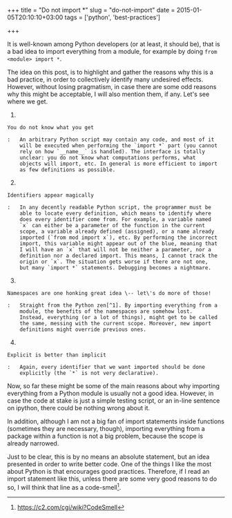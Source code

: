 +++
title = "Do not import *"
slug = "do-not-import"
date = 2015-01-05T20:10:10+03:00
tags = ['python', 'best-practices']

+++

It is well-known among Python developers (or at least, it should be),
that is a bad idea to import everything from a module, for example by
doing `from <module> import *`.

The idea on this post, is to highlight and gather the reasons why this
is a bad practice, in order to collectively identify many undesired
effects. However, without losing pragmatism, in case there are some odd
reasons why this might be acceptable, I will also mention them, if any.
Let\'s see where we get.

1.  

    You do not know what you get

    :   An arbitrary Python script may contain any code, and most of it
        will be executed when performing the `import *` part (you cannot
        rely on how `__name__` is handled). The interface is totally
        unclear: you do not know what computations performs, what
        objects will import, etc. In general is more efficient to import
        as few definitions as possible.

2.  

    Identifiers appear magically

    :   In any decently readable Python script, the programmer must be
        able to locate every definition, which means to identify where
        does every identifier come from. For example, a variable named
        `x` can either be a parameter of the function in the current
        scope, a variable already defined (assigned), or a name already
        imported (`from mod import x`), etc. By performing the incorrect
        import, this variable might appear out of the blue, meaning that
        I will have an `x` that will not be neither a parameter, nor a
        definition nor a declared import. This means, I cannot track the
        origin or `x`. The situation gets worse if there are not one,
        but many `import *` statements. Debugging becomes a nightmare.

3.  

    Namespaces are one honking great idea \-- let\'s do more of those!

    :   Straight from the Python zen[^1]. By importing everything from a
        module, the benefits of the namespaces are somehow lost.
        Instead, everything (or a lot of things), might get to be called
        the same, messing with the current scope. Moreover, new import
        definitions might override previous ones.

4.  

    Explicit is better than implicit

    :   Again, every identifier that we want imported should be done
        explicitly (the `*` is not very declarative).

Now, so far these might be some of the main reasons about why importing
everything from a Python module is usually not a good idea. However, in
case the code at stake is just a simple testing script, or an in-line
sentence on ipython, there could be nothing wrong about it.

In addition, although I am not a big fan of import statements inside
functions (sometimes they are necessary, though), importing everything
from a package within a function is not a big problem, because the scope
is already narrowed.

Just to be clear, this is by no means an absolute statement, but an idea
presented in order to write better code. One of the things I like the
most about Python is that encourages good practices. Therefore, if I
read an import statement like this, unless there are some very good
reasons to do so, I will think that line as a code-smell[^2].

[^1]: import this

[^2]: <https://c2.com/cgi/wiki?CodeSmell>
